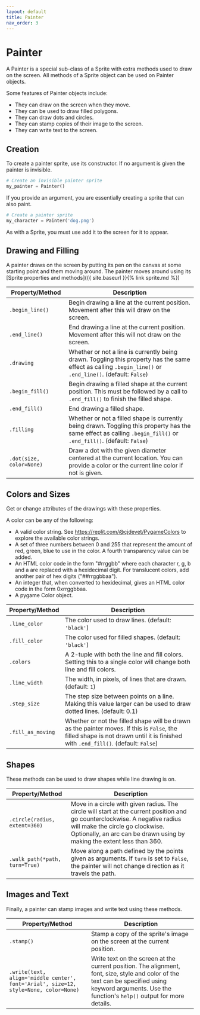 ```yaml
---
layout: default
title: Painter
nav_order: 3
---
```

# Painter

A Painter is a special sub-class of a Sprite with extra methods used to draw on the screen.  All methods of a Sprite object can be used on Painter objects.

Some features of Painter objects include:
 - They can draw on the screen when they move.
 - They can be used to draw filled polygons.
 - They can draw dots and circles.
 - They can stamp copies of their image to the screen.
 - They can write text to the screen.

## Creation

To create a painter sprite, use its constructor.  If no argument is given the painter is invisible.

```python
# Create an invisible painter sprite
my_painter = Painter()
```

If you provide an argument, you are essentially creating a sprite that can also paint.

```python
# Create a painter sprite
my_character = Painter('dog.png')
```

As with a Sprite, you must use add it to the screen for it to appear.

## Drawing and Filling

A painter draws on the screen by putting its pen on the canvas at some starting point and them moving around.  The painter moves around using its [Sprite properties and methods]({{ site.baseurl }}{% link sprite.md %})

| Property/Method | Description |
| --- | --- |
| `.begin_line()` | Begin drawing a line at the current position.  Movement after this will draw on the screen. |
| `.end_line()` | End drawing a line at the current position.  Movement after this will not draw on the screen. |
| `.drawing` | Whether or not a line is currently being drawn.  Toggling this property has the same effect as calling `.begin_line()` or `.end_line()`.  (default: `False`) |
| `.begin_fill()` | Begin drawing a filled shape at the current position.  This must be followed by a call to `.end_fill()` to finish the filled shape. |
| `.end_fill()` | End drawing a filled shape. |
| `.filling` | Whether or not a filled shape is currently being drawn.  Toggling this property has the same effect as calling `.begin_fill()` or `.end_fill()`.  (default: `False`) |
| `.dot(size, color=None)` | Draw a dot with the given diameter centered at the current location.  You can provide a color or the current line color if not is given. |

## Colors and Sizes

Get or change attributes of the drawings with these properties.

A color can be any of the following:
 - A valid color string.  See https://replit.com/@cjdevet/PygameColors to explore the available color strings.
 - A set of three numbers between 0 and 255 that represent the amount of red, green, blue to use in the color.  A fourth transparency value can be added.
 - An HTML color code in the form "#rrggbb" where each character r, g, b and a are replaced with a hexidecimal digit.  For translucent colors, add another pair of hex digits ("##rrggbbaa").
 - An integer that, when converted to hexidecimal, gives an HTML color code in the form 0xrrggbbaa.
 - A pygame Color object.

| Property/Method | Description |
| --- | --- |
| `.line_color` | The color used to draw lines.  (default: `'black'`) |
| `.fill_color` | The color used for filled shapes.  (default: `'black'`) |
| `.colors` | A 2-tuple with both the line and fill colors.  Setting this to a single color will change both line and fill colors. |
| `.line_width` | The width, in pixels, of lines that are drawn.  (default: `1`) |
| `.step_size` | The step size between points on a line.  Making this value larger can be used to draw dotted lines.  (default: 0.1) |
| `.fill_as_moving` | Whether or not the filled shape will be drawn as the painter moves.  If this is `False`, the filled shape is not drawn until it is finished with `.end_fill()`.  (default: `False`) |

## Shapes

These methods can be used to draw shapes while line drawing is on.

| Property/Method | Description |
| --- | --- |
| `.circle(radius, extent=360)` | Move in a circle with given radius.  The circle will start at the current position and go counterclockwise.  A negative radius will make the circle go clockwise.  Optionally, an arc can be drawn using by making the extent less than 360. |
| `.walk_path(*path, turn=True)` | Move along a path defined by the points given as arguments.  If `turn` is set to `False`, the painter will not change direction as it travels the path. |

## Images and Text

Finally, a painter can stamp images and write text using these methods.

| Property/Method | Description |
| --- | --- |
| `.stamp()` | Stamp a copy of the sprite's image on the screen at the current position. |
| `.write(text, align='middle center', font='Arial', size=12, style=None, color=None)` | Write text on the screen at the current position.  The alignment, font, size, style and color of the text can be specified using keyword arguments.  Use the function's `help()` output for more details. |

